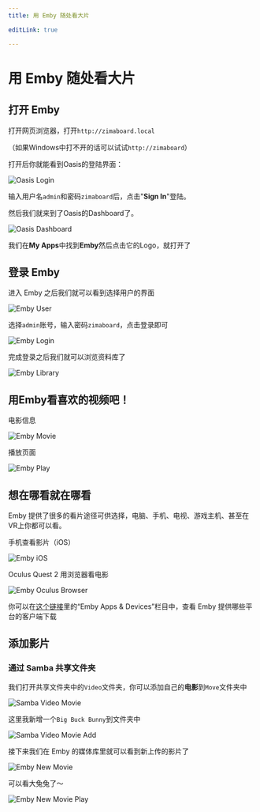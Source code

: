 ```yaml
---
title: 用 Emby 随处看大片

editLink: true

---
```


# 用 Emby 随处看大片

## 打开 Emby

打开网页浏览器，打开`http://zimaboard.local`

（如果Windows中打不开的话可以试试`http://zimaboard`）

打开后你就能看到Oasis的登陆界面：

![Oasis Login](./images/oasis-login.jpeg)

输入用户名`admin`和密码`zimaboard`后，点击"**Sign In**"登陆。

然后我们就来到了Oasis的Dashboard了。

![Oasis Dashboard](./images/oasis-dashboard.jpeg)

我们在**My Apps**中找到**Emby**然后点击它的Logo，就打开了

## 登录 Emby

进入 Emby 之后我们就可以看到选择用户的界面

![Emby User](./images/emby-user.jpeg)


选择`admin`账号，输入密码`zimaboard`，点击登录即可

![Emby Login](./images/emby-login.jpeg)


完成登录之后我们就可以浏览资料库了

![Emby Library](./images/emby-library.jpeg)

## 用Emby看喜欢的视频吧！

电影信息

![Emby Movie](./images/emby-movie.jpeg)

播放页面

![Emby Play](./images/emby-play.jpeg)

## 想在哪看就在哪看

Emby 提供了很多的看片途径可供选择，电脑、手机、电视、游戏主机、甚至在VR上你都可以看。

手机查看影片（iOS）

![Emby iOS](./images/emby-ios.jpg)

Oculus Quest 2 用浏览器看电影

![Emby Oculus Browser](./images/emby-oculus-browser.jpeg)

你可以在[这个链接](https://emby.media/download.html)里的“Emby Apps & Devices”栏目中，查看 Emby 提供哪些平台的客户端下载

## 添加影片

### 通过 Samba 共享文件夹

我们打开共享文件夹中的`Video`文件夹，你可以添加自己的**电影**到`Move`文件夹中

![Samba Video Movie](./images/samba-video-movie.png)

这里我新增一个`Big Buck Bunny`到文件夹中

![Samba Video Movie Add](./images/samba-video-movie-add.png)

接下来我们在 Emby 的媒体库里就可以看到新上传的影片了

![Emby New Movie](./images/emby-new-movie.jpeg)

可以看大兔兔了～

![Emby New Movie Play](./images/emby-new-movie-play.jpeg)